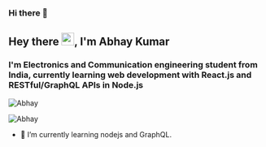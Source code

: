### Hi there 👋
<!--
**AbhayRoy1** is a ✨ _special_ ✨ repository because its `README.md` (this file) appears on your GitHub profile.
Here are some ideas to get you started:
- 🔭 I’m currently working on ...
- 🌱 I’m currently learning ...
- 👯 I’m looking to collaborate on ...
- 🤔 I’m looking for help with ...
- 💬 Ask me about ...
- 📫 How to reach me: ...
- 😄 Pronouns: ...
- ⚡ Fun fact: ...
-->
<h2>Hey there <img src="https://raw.githubusercontent.com/MartinHeinz/MartinHeinz/master/wave.gif" width="25px">, I'm Abhay Kumar</h2>
<h3>I'm Electronics and Communication engineering student from India, currently learning web development with React.js and RESTful/GraphQL APIs in Node.js</h3>

<p align="left"> <img src="https://komarev.com/ghpvc/?username=amand33p&label=Profile%20views&color=0e75b6&style=flat" alt="Abhay" /> </p>
<p align="left"> <img src="https://komarev.com/ghpvc/?username=AdiDub&label=Profile%20views&color=0e75b6&style=flat" alt="Abhay" /> </p>

- 🌱 I’m currently learning nodejs and GraphQL.

